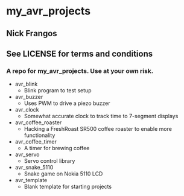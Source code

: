 # my_avr_projects
## Nick Frangos
## See LICENSE for terms and conditions

### A repo for my_avr_projects. Use at your own risk.
- avr_blink
  - Blink program to test setup
- avr_buzzer
  - Uses PWM to drive a piezo buzzer
- avr_clock
  - Somewhat accurate clock to track time to 7-segment displays
- avr_coffee_roaster
  - Hacking a FreshRoast SR500 coffee roaster to enable more functionality
- avr_coffee_timer
  - A timer for brewing coffee
- avr_servo
  - Servo control library
- avr_snake_5110
  - Snake game on Nokia 5110 LCD
- avr_template
  - Blank template for starting projects
